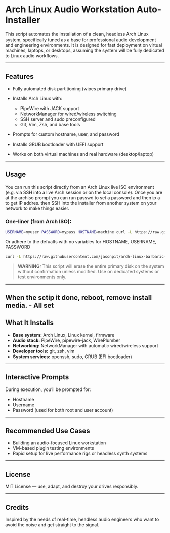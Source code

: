 # Arch Linux Audio Workstation Auto-Installer

This script automates the installation of a clean, headless Arch Linux system, specifically tuned as a base for professional audio development and engineering environments. It is designed for fast deployment on virtual machines, laptops, or desktops, assuming the system will be fully dedicated to Linux audio workflows.

---

##  Features

* Fully automated disk partitioning (wipes primary drive)
* Installs Arch Linux with:

  * PipeWire with JACK support
  * NetworkManager for wired/wireless switching
  * SSH server and sudo preconfigured
  * Git, Vim, Zsh, and base tools
* Prompts for custom hostname, user, and password
* Installs GRUB bootloader with UEFI support
* Works on both virtual machines and real hardware (desktop/laptop)

---

## Usage

You can run this script directly from an Arch Linux live ISO environment (e.g. via SSH into a live Arch session or on the local console).
Once you are at the archiso prompt you can run passwd to set a password and then ip a to get IP addres. then SSH into the installer from another system on your network to make things easier.

### One-liner (from Arch ISO):

```bash
USERNAME=myuser PASSWORD=mypass HOSTNAME=machine curl -L https://raw.githubusercontent.com/jasonpit/arch-linux-barbaric-quick-install/master/install.sh | bash
```

Or adhere to the defualts with no variables for HOSTNAME, USERNAME, PASSWORD

```bash
curl -L https://raw.githubusercontent.com/jasonpit/arch-linux-barbaric-quick-install/master/install.sh | bash
```
> **WARNING:** This script will erase the entire primary disk on the system without confirmation unless modified. Use on dedicated systems or test environments only.

---

## When the sctip it done, reboot, remove install media. - All set 

## What It Installs

* **Base system:** Arch Linux, Linux kernel, firmware
* **Audio stack:** PipeWire, pipewire-jack, WirePlumber
* **Networking:** NetworkManager with automatic wired/wireless support
* **Developer tools:** git, zsh, vim
* **System services:** openssh, sudo, GRUB (EFI bootloader)

---

##  Interactive Prompts

During execution, you’ll be prompted for:

* Hostname
* Username
* Password (used for both root and user account)

---

##  Recommended Use Cases

* Building an audio-focused Linux workstation
* VM-based plugin testing environments
* Rapid setup for live performance rigs or headless synth systems

---

##  License

MIT License — use, adapt, and destroy your drives responsibly.

---

##  Credits

Inspired by the needs of real-time, headless audio engineers who want to avoid the noise and get straight to the signal.
